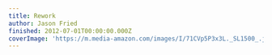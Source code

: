 ```yaml
---
title: Rework
author: Jason Fried
finished: 2012-07-01T00:00:00.000Z
coverImage: 'https://m.media-amazon.com/images/I/71CVp5P3x3L._SL1500_.jpg'
---
```

